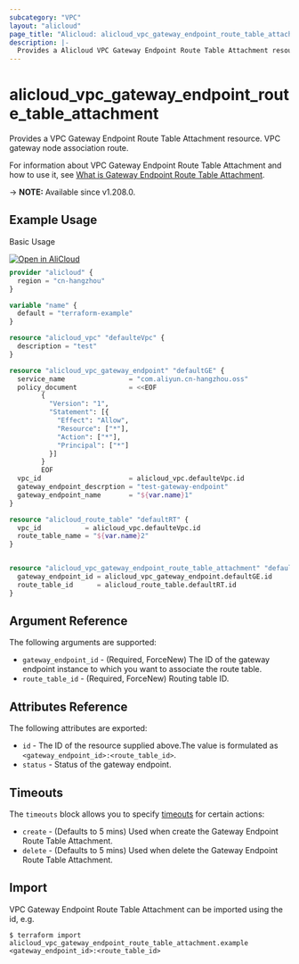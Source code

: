 ```yaml
---
subcategory: "VPC"
layout: "alicloud"
page_title: "Alicloud: alicloud_vpc_gateway_endpoint_route_table_attachment"
description: |-
  Provides a Alicloud VPC Gateway Endpoint Route Table Attachment resource.
---
```


# alicloud_vpc_gateway_endpoint_route_table_attachment

Provides a VPC Gateway Endpoint Route Table Attachment resource. VPC gateway node association route.

For information about VPC Gateway Endpoint Route Table Attachment and how to use it, see [What is Gateway Endpoint Route Table Attachment](https://www.alibabacloud.com/help/en/virtual-private-cloud/latest/311148).

-> **NOTE:** Available since v1.208.0.

## Example Usage

Basic Usage

<div style="display: block;margin-bottom: 40px;"><div class="oics-button" style="float: right;position: absolute;margin-bottom: 10px;">
  <a href="https://api.aliyun.com/api-tools/terraform?resource=alicloud_vpc_gateway_endpoint_route_table_attachment&exampleId=db033002-40d1-c87d-a761-070c73e33159cf51d2a8&activeTab=example&spm=docs.r.vpc_gateway_endpoint_route_table_attachment.0.db03300240&intl_lang=EN_US" target="_blank">
    <img alt="Open in AliCloud" src="https://img.alicdn.com/imgextra/i1/O1CN01hjjqXv1uYUlY56FyX_!!6000000006049-55-tps-254-36.svg" style="max-height: 44px; max-width: 100%;">
  </a>
</div></div>

```terraform
provider "alicloud" {
  region = "cn-hangzhou"
}

variable "name" {
  default = "terraform-example"
}

resource "alicloud_vpc" "defaulteVpc" {
  description = "test"
}

resource "alicloud_vpc_gateway_endpoint" "defaultGE" {
  service_name                = "com.aliyun.cn-hangzhou.oss"
  policy_document             = <<EOF
        {
          "Version": "1",
          "Statement": [{
            "Effect": "Allow",
            "Resource": ["*"],
            "Action": ["*"],
            "Principal": ["*"]
          }]
        }
        EOF
  vpc_id                      = alicloud_vpc.defaulteVpc.id
  gateway_endpoint_descrption = "test-gateway-endpoint"
  gateway_endpoint_name       = "${var.name}1"
}

resource "alicloud_route_table" "defaultRT" {
  vpc_id           = alicloud_vpc.defaulteVpc.id
  route_table_name = "${var.name}2"
}


resource "alicloud_vpc_gateway_endpoint_route_table_attachment" "default" {
  gateway_endpoint_id = alicloud_vpc_gateway_endpoint.defaultGE.id
  route_table_id      = alicloud_route_table.defaultRT.id
}
```

## Argument Reference

The following arguments are supported:
* `gateway_endpoint_id` - (Required, ForceNew) The ID of the gateway endpoint instance to which you want to associate the route table.
* `route_table_id` - (Required, ForceNew) Routing table ID.

## Attributes Reference

The following attributes are exported:
* `id` - The ID of the resource supplied above.The value is formulated as `<gateway_endpoint_id>:<route_table_id>`.
* `status` - Status of the gateway endpoint.

## Timeouts

The `timeouts` block allows you to specify [timeouts](https://www.terraform.io/docs/configuration-0-11/resources.html#timeouts) for certain actions:
* `create` - (Defaults to 5 mins) Used when create the Gateway Endpoint Route Table Attachment.
* `delete` - (Defaults to 5 mins) Used when delete the Gateway Endpoint Route Table Attachment.

## Import

VPC Gateway Endpoint Route Table Attachment can be imported using the id, e.g.

```shell
$ terraform import alicloud_vpc_gateway_endpoint_route_table_attachment.example <gateway_endpoint_id>:<route_table_id>
```